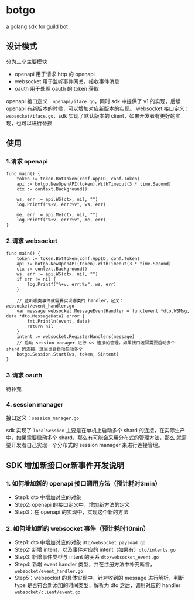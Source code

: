 # botgo
a golang sdk for guild bot

## 设计模式
分为三个主要模块

- openapi 用于请求 http 的 openapi
- websocket 用于监听事件网关，接收事件消息
- oauth 用于处理 oauth 的 token 获取

openapi 接口定义：`openapi/iface.go`，同时 sdk 中提供了 v1 的实现，后续 openapi 有新版本的时候，可以增加对应新版本的实现。
websocket 接口定义：`websocket/iface.go`，sdk 实现了默认版本的 client，如果开发者有更好的实现，也可以进行替换

## 使用

### 1.请求 openapi

```golang
func main() {
	token := token.BotToken(conf.AppID, conf.Token)
	api := botgo.NewOpenAPI(token).WithTimeout(3 * time.Second)
	ctx := context.Background()
	
	ws, err := api.WS(ctx, nil, "")
	log.Printf("%+v, err:%v", ws, err)
    
	me, err := api.Me(ctx, nil, "")
    log.Printf("%+v, err:%v", me, err)
}
```

### 2.请求 websocket

```golang
func main() {
    token := token.BotToken(conf.AppID, conf.Token)
    api := botgo.NewOpenAPI(token).WithTimeout(3 * time.Second)
    ctx := context.Background()
    ws, err := api.WS(ctx, nil, "")
    if err != nil {
        log.Printf("%+v, err:%v", ws, err)
    }

    // 监听哪类事件就需要实现哪类的 handler，定义：websocket/event_handler.go
    var message websocket.MessageEventHandler = func(event *dto.WSMsg, data *dto.MessageData) error {
        fmt.Println(event, data)
        return nil
    }
    intent := websocket.RegisterHandlers(message)
    // 启动 session manager 进行 ws 连接的管理，如果接口返回需要启动多个 shard 的连接，这里也会自动启动多个
    botgo.Session.Start(ws, token, &intent)
}
```

### 3.请求 oauth 

待补充

### 4. session manager
接口定义：`session_manager.go`

sdk 实现了 `localSession` 主要是在单机上启动多个 shard 的连接，在实际生产中，如果需要启动多个 shard，那么有可能会采用分布式的管理方法，那么
就需要开发者自己实现一个分布式的 session manager 来进行连接管理。

## SDK 增加新接口or新事件开发说明

### 1. 如何增加新的 openapi 接口调用方法（预计耗时3min）

- Step1: dto 中增加对应的对象
- Step2: openapi 的接口定义中，增加新方法的定义
- Step3：在 openapi 的实现中，实现这个新的方法

### 2. 如何增加新的 websocket 事件（预计耗时10min）

- Step1: dto 中增加对应的对象 `dto/websocket_payload.go`
- Step2: 新增 intent，以及事件对应的 intent（如果有）`dto/intents.go`
- Step3: 新增事件类型与 intent 的关系 `dto/websocket_event.go`
- Step4: 新增 event handler 类型，并在注册方法中补充断言，`websocket/event_handler.go`
- Step5：websocket 的具体实现中，针对收到的 message 进行解析，判断 type 是否符合新添加的时间类型，解析为 dto 之后，调用对应的 handler `websocket/client/event.go`


